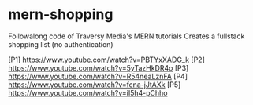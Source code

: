 # mern-shopping

Followalong code of Traversy Media's MERN tutorials
Creates a fullstack shopping list (no authentication)

[P1]  https://www.youtube.com/watch?v=PBTYxXADG_k
[P2]  https://www.youtube.com/watch?v=5yTazHkDR4o
[P3]  https://www.youtube.com/watch?v=R54neaLznFA
[P4]  https://www.youtube.com/watch?v=fcna-jJtAXk
[P5]  https://www.youtube.com/watch?v=iI5h4-pChho
